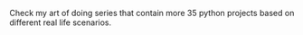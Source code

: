 Check my art of doing series that contain more 35 python projects based on different real life scenarios. 
